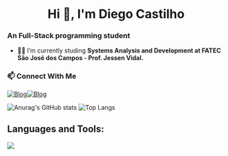 <h1 align="center">Hi 👋, I'm Diego Castilho</h1>
<h3>An Full-Stack programming student</h3>

- 👨‍💻 I’m currently studing **Systems Analysis and Development at FATEC São José dos Campos - Prof. Jessen Vidal.**
### 📫 Connect With Me
[![Blog](https://img.shields.io/badge/LinkedIn-0077B5?style=for-the-badge&logo=linkedin&logoColor=white)](https://www.linkedin.com/in/diego-castilho-8b87a8301/)[![Blog](https://img.shields.io/badge/Instagram-E4405F?style=for-the-badge&logo=instagram&logoColor=white)](https://www.instagram.com/diego_.cast/)

![Anurag's GitHub stats](https://github-readme-stats.vercel.app/api?username=DigoCast&show_icons=true&theme=dark)
![Top Langs](https://github-readme-stats.vercel.app/api/top-langs/?username=DigoCast&layout=compact&theme=dark)

## Languages and Tools:

<div style = "display: inline_block">
    <div align="left">
    <img src="https://skillicons.dev/icons?i=java,py,html,css,js,ts,bootstrap,flask,vscode,idea,mysql,git,github,figma" />
</p>
</div>
